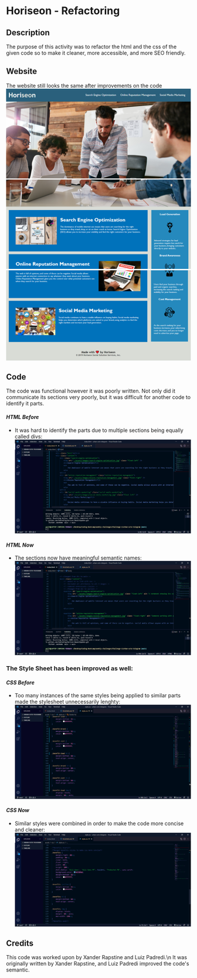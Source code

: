 # Horiseon - Refactoring

## Description

The purpose of this activity was to refactor the html and the css of the given code so to make it cleaner, more accessible, and more SEO friendly.

## Website

The website still looks the same after improvements on the code
![image 1 of the website](assets/images/horiseon-1.png)
![image 2 of the website](assets/images/horiseon-2.png)
![image 3 of the website](assets/images/horiseon-3.png)

## Code

The code was functional however it was poorly written. Not only did it communicate its sections very poorly, but it was difficult for another code to identify it parts.

#### *HTML Before*
- It was hard to identify the parts due to multiple sections being equally called divs:
![HTML Code before](assets/images/before1.png)

#### *HTML Now* 
- The sections now have meaningful semantic names:
![HTML Code now](assets/images/after1.png)

### The Style Sheet has been improved as well:
#### *CSS Before*
- Too many instances of the same styles being applied to similar parts made the stylesheet unnecessarily lenghty:
![CSS Code before](assets/images/before2.png)

#### *CSS Now*
- Similar styles were combined in order to make the code more concise and cleaner:
![CSS Code now](assets/images/after2.png)

## Credits

This code was worked upon by Xander Rapstine and Luiz Padredi.\n
It was originally written by Xander Rapstine, and Luiz Padredi improved the code's semantic.

